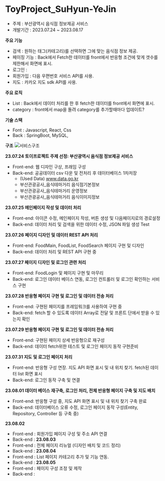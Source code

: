 # ToyProject_SuHyun-YeJin
  * 주제 : 부산광역시 음식점 정보제공 서비스
  * 개발기간 : 2023.07.24 ~ 2023.08.17

**주요 기능**
  * 검색 : 원하는 태그(카테고리)를 선택하면 그에 맞는 음식점 정보 제공.
  * 페이징 기능 : Back에서 Fetch한 데이터를 front에서 반응형 조건에 맞게 갯수를 제한해서 화면에 표시.
  * 로그인 : 
  * 회원가입 : 다음 우편번호 서비스 API를 사용.
  * 지도 : 카카오 지도 sdk API를 사용.

**주요 로직**
  * List : Back에서 데이터 처리를 한 후 fetch한 데이터를 front에서 화면에 표시.
  * category : front에서 map을 돌려 category를 추가할때마다 업데이트?

**기술 스택**
  * Font : Javascript, React, Css
  * Back : SpringBoot, MySQL,

**구조**
![서비스구조](https://github.com/YeDongVibe/ToyProject_SuHyun-YeJin/assets/129818886/b3079cf8-f2ba-4f28-841e-d47b8902184b)

**23.07.24 토이프로젝트 주제 선정: 부산광역시 음식점 정보제공 서비스**
  * Front-end: 웹 디자인 구상, 프래임 구성
  * Back-end: 공공데이터 csv 다운 및 전처리 후 데이터베이스 1차저장
    * (Used Data) www.data.go.kr
    - 부산관광공사_음식테마거리 음식점기본정보
    - 부산관광공사_음식테마거리 운영정보
    - 부산관광공사_음식테마거리 음식이미지정보

**23.07.25 메인페이지 작성 및 데이터 처리**
  * Front-end: 아이콘 수정, 메인페이지 작성, 버튼 생성 및 다음페이지로의 경로설정
  * Back-end: 데이터 처리 및 검색을 위한 데이터 수정, JSON 파일 생성 Test

**23.07.26 페이지 디자인 및 데이터 REST API 처리**
  * Front-end: FoodMain, FoodList, FoodSearch 페이지 구현 및 디자인
  * Back-end: 데이터 처리 및 REST API 구현 중

**23.07.27 페이지 디자인 및 로그인 관련 처리**
  * Front-end: FoodLogin 및 페이지 구현 및 마무리
  * Back-end: 로그인 데이터 베이스 연동, 로그인 컨트롤러 및 로그인 확인하는 서비스 구현

**23.07.28 반응형 페이지 구현 및 로그인 및 데이터 전송 처리**
  * Front-end: 구현된 페이지를 프레임워크를 사용하여 구현 중
  * Back-end: fetch 할 수 있도록 데이터 Array로 전달 및 프론트 단에서 받을 수 있는지 확인

**23.07.29 반응형 페이지 구현 및 로그인 및 데이터 전송 처리**
  * Front-end: 구현된 페이지 상세 반응형으로 재구성
  * Back-end: 데이터 fetch위한 테스트 및 로그인 페이지 동작 구현준비

**23.07.31 지도 및 로그인 페이지 처리**
  * Front-end: 반응형 구성 연장. 지도 API 화면 표시 및 내 위치 찾기. fetch된 데이터 list 화면 표시
  * Back-end: 로그인 동작 구축 및 연결

**23.08.01 데이터 베이스 재구축, 로그인 처리, 전체 반응형 페이지 구축 및 지도 배치**
  * Front-end: 반응형 구성 중, 지도 API 화면 표시 및 내 위치 찾기 구축 완료
  * Back-end: 데이터베이스 오류 수정, 로그인 페이지 동작 구성(Entity, Repository, Controller 등 구축 중)

**23.08.02**
  * Front-end : 회원가입 페이지 구성 및 주소 API 연결
  * Back-end : 
**23.08.03**
  * Front-end : 전체 페이지 리뉴얼 (디자인 배치 및 코드 정리)
  * Back-end : 
**23.08.04**
  * Front-end : List 페이지 카테고리 추가 및 기능 연동.
  * Back-end : 
**23.08.05**
  * Front-end : 페이지 구성 조정 및 제작
  * Back-end : 